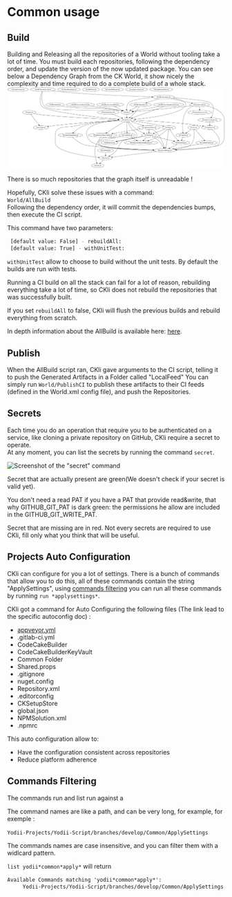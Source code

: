 # Common usage

## Build

Building and Releasing all the repositories of a World without tooling take a lot of time. You must build each repositories, following the dependency order, and update the version of the now updated package. 
You can see below a Dependency Graph from the CK World, it show nicely the complexity and time required to do a complete build of a whole stack.
![Dependency graph of the CK stack](CK-Dep-Graph.svg)

There is so much repositories that the graph itself is unreadable !

Hopefully, CKli solve these issues with a command:  
`World/AllBuild`   
Following the dependency order, it will commit the dependencies bumps, then execute the CI script.

This command have two parameters: 

```bash
 [default value: False] - rebuildAll:  
 [default value: True] - withUnitTest:
```

`withUnitTest` allow to choose to build without the unit tests. By default the builds are run with tests.

Running a CI build on all the stack can fail for a lot of reason, rebuilding everything take a lot of time, so CKli does not rebuild the repositories that was successfully built.

If you set `rebuildAll` to false, CKli will flush the previous builds and rebuild everything from scratch.

In depth information about the AllBuild is available here: [here](AllBuild.md).

## Publish
When the AllBuild script ran, CKli gave arguments to the CI script, telling it to push the Generated Artifacts in a Folder called "LocalFeed"
You can simply run `World/PublishCI` to publish these artifacts to their CI feeds (defined in the World.xml config file), and push the Repositories.


## Secrets
Each time you do an operation that require you to be authenticated on a service, like cloning a private repository on GitHub, CKli require a secret to operate.   
At any moment, you can list the secrets by running the command `secret`.

![Screenshot of the "secret" command](C:\Users\nicolas.vandeginste\Downloads\Docs\docs\SecretsScreenshot.png)

Secret that are actually present are green(We doesn't check if your secret is valid yet).

You don't need a read PAT if you have a PAT that provide read&write, that why GITHUB_GIT_PAT is dark green: the permissions he allow are included in the GITHUB_GIT_WRITE_PAT.

Secret that are missing are in red. Not every secrets are required to use CKli, fill only what you think that will be useful.

## Projects Auto Configuration

CKli can configure for you a lot of settings. There is a bunch of commands that allow you to do this, all of these commands contain the string "ApplySettings", using  [commands filtering](#commands-filtering) you can run all these commands by running `run *applysettings*`.

CKli got a command for Auto Configuring the following files (The link lead to the specific autoconfig doc) :  

-  [appveyor.yml](In_Depth/AppVeyor.md)
- .gitlab-ci.yml
- CodeCakeBuilder
- CodeCakeBuilderKeyVault
- Common Folder
- Shared.props
- .gitignore
- nuget.config
- Repository.xml
- .editorconfig
- CKSetupStore
- global.json
- NPMSolution.xml
- .npmrc  

This auto configuration allow to: 

- Have the configuration consistent across repositories
- Reduce platform adherence

## Commands Filtering

The commands run and list run against a 

The command names are like a path, and can be very long, for example, for exemple :

`Yodii-Projects/Yodii-Script/branches/develop/Common/ApplySettings`

The commands names are case insensitive, and you can filter them with a widlcard pattern.

`list yodii*common*apply*` will return

```
Available Commands matching 'yodii*common*apply*':
     Yodii-Projects/Yodii-Script/branches/develop/Common/ApplySettings
```

